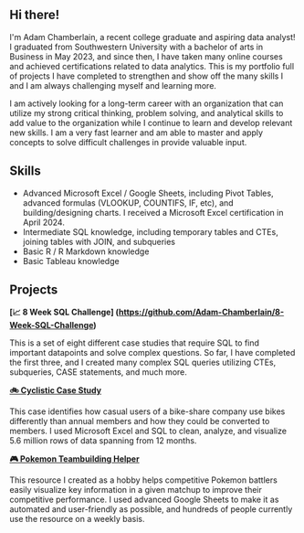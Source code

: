 ## Hi there!

I'm Adam Chamberlain, a recent college graduate and aspiring data analyst! I graduated from Southwestern University with a bachelor of arts in Business in May 2023, and since then, I have taken many online courses and achieved certifications related to data analytics. This is my portfolio full of projects I have completed to strengthen and show off the many skills I  and I am always challenging myself and learning more.

I am actively looking for a long-term career with an organization that can utilize my strong critical thinking, problem solving, and analytical skills to add value to the organization while I continue to learn and develop relevant new skills. I am a very fast learner and am able to master and apply concepts to solve difficult challenges in provide valuable input.

## Skills
- Advanced Microsoft Excel / Google Sheets, including Pivot Tables, advanced formulas (VLOOKUP, COUNTIFS, IF, etc), and building/designing charts. I received a Microsoft Excel certification in April 2024.
- Intermediate SQL knowledge, including temporary tables and CTEs, joining tables with JOIN, and subqueries
- Basic R / R Markdown knowledge
- Basic Tableau knowledge

## Projects

**[📈 8 Week SQL Challenge] (https://github.com/Adam-Chamberlain/8-Week-SQL-Challenge)**

This is a set of eight different case studies that require SQL to find important datapoints and solve complex questions. So far, I have completed the first three, and I created many complex SQL queries utilizing CTEs, subqueries, CASE statements, and much more.

**[🚲 Cyclistic Case Study](https://github.com/Adam-Chamberlain/Cyclistic-Case-Study)**

This case identifies how casual users of a bike-share company use bikes differently than annual members and how they could be converted to members. I used Microsoft Excel and SQL to clean, analyze, and visualize 5.6 million rows of data spanning from 12 months.
  
**[🎮 Pokemon Teambuilding Helper](https://github.com/Adam-Chamberlain/Pokemon-Teambuilding-Helper)**

This resource I created as a hobby helps competitive Pokemon battlers easily visualize key information in a given matchup to improve their competitive performance. I used advanced Google Sheets to make it as automated and user-friendly as possible, and hundreds of people currently use the resource on a weekly basis.
